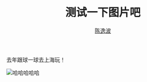 ﻿---
layout: post
title: 测试一下图片吧
author: <a href="http://yibochen.github.com/">陈逸波</a>
---

去年跟球一球去上海玩！

![](../../../pic/shanghai.png "哈哈哈哈哈")